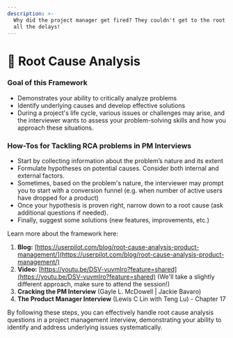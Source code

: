 ```yaml
---
description: >-
  Why did the project manager get fired? They couldn't get to the root cause of
  all the delays!
---
```


# 📌 Root Cause Analysis

### Goal of this Framework

* Demonstrates your ability to critically analyze problems
* Identify underlying causes and develop effective solutions
* During a project's life cycle, various issues or challenges may arise, and the interviewer wants to assess your problem-solving skills and how you approach these situations.

### How-Tos for Tackling RCA problems in PM Interviews

* Start by collecting information about the problem’s nature and its extent
* Formulate hypotheses on potential causes. Consider both internal and external factors.
* Sometimes, based on the problem's nature, the interviewer may prompt you to start with a conversion funnel (e.g. when number of active users have dropped for a product)
* Once your hypothesis is proven right, narrow down to a root cause (ask additional questions if needed).
* Finally, suggest some solutions (new features, improvements, etc.)&#x20;

Learn more about the framework here:

1. **Blog:** [https://userpilot.com/blog/root-cause-analysis-product-management/](https://userpilot.com/blog/root-cause-analysis-product-management/)
2. **Video:** [https://youtu.be/DSV-vuvmIro?feature=shared](https://youtu.be/DSV-vuvmIro?feature=shared) (We'll take a slightly different approach, make sure to attend the session!)
3. **Cracking the PM Interview** (Gayle L. McDowell | Jackie Bavaro)
4. **The Product Manager Interview** (Lewis C Lin with Teng Lu) - Chapter 17

By following these steps, you can effectively handle root cause analysis questions in a project management interview, demonstrating your ability to identify and address underlying issues systematically.
